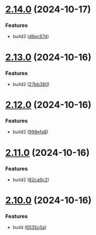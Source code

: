 # [2.14.0](https://github.com/elobytesoftware/SemVerAuto/compare/v2.13.0...v2.14.0) (2024-10-17)


### Features

* build3 ([d6ec67d](https://github.com/elobytesoftware/SemVerAuto/commit/d6ec67d4ed9a87b6bde0c5dc17646eccab949715))



# [2.13.0](https://github.com/elobytesoftware/SemVerAuto/compare/v2.12.0...v2.13.0) (2024-10-16)


### Features

* build2 ([27bb380](https://github.com/elobytesoftware/SemVerAuto/commit/27bb380aaed12cc1be22118faf5957c3b11920a2))



# [2.12.0](https://github.com/elobytesoftware/SemVerAuto/compare/v2.11.0...v2.12.0) (2024-10-16)


### Features

* build2 ([998efa8](https://github.com/elobytesoftware/SemVerAuto/commit/998efa81c36c22546283939c24f64a4898426e99))



# [2.11.0](https://github.com/elobytesoftware/SemVerAuto/compare/v2.10.0...v2.11.0) (2024-10-16)


### Features

* build2 ([82ca9c2](https://github.com/elobytesoftware/SemVerAuto/commit/82ca9c2bc991c1803cc65a657c334683b8584e13))



# [2.10.0](https://github.com/elobytesoftware/SemVerAuto/compare/v2.9.1...v2.10.0) (2024-10-16)


### Features

* build ([6535c0a](https://github.com/elobytesoftware/SemVerAuto/commit/6535c0a6115442f8d68a233c695b43d54897fdbb))



